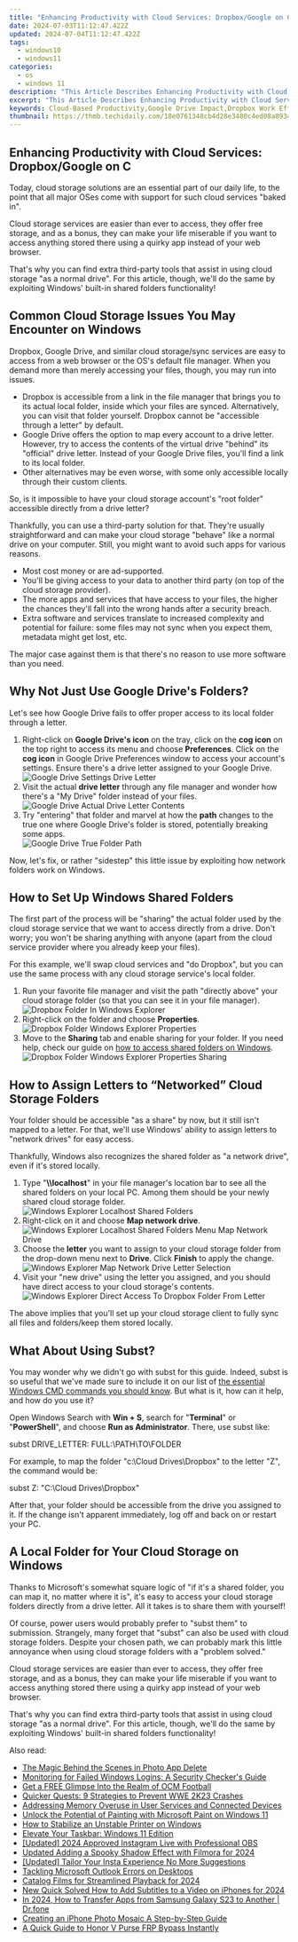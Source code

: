 ```yaml
---
title: "Enhancing Productivity with Cloud Services: Dropbox/Google on C"
date: 2024-07-03T11:12:47.422Z
updated: 2024-07-04T11:12:47.422Z
tags:
  - windows10
  - windows11
categories:
  - os
  - windows 11
description: "This Article Describes Enhancing Productivity with Cloud Services: Dropbox/Google on C"
excerpt: "This Article Describes Enhancing Productivity with Cloud Services: Dropbox/Google on C"
keywords: Cloud-Based Productivity,Google Drive Impact,Dropbox Work Efficiency,C Drive Cloud Solutions,Online File Sharing Pros,Cloud Storage Benefits,C
thumbnail: https://thmb.techidaily.com/18e0761348cb4d28e3480c4ed08a893497db31dc39159b03c85adcc25dd9aaa4.jpg
---
```


## Enhancing Productivity with Cloud Services: Dropbox/Google on C

 Today, cloud storage solutions are an essential part of our daily life, to the point that all major OSes come with support for such cloud services "baked in".

 Cloud storage services are easier than ever to access, they offer free storage, and as a bonus, they can make your life miserable if you want to access anything stored there using a quirky app instead of your web browser.

 That's why you can find extra third-party tools that assist in using cloud storage "as a normal drive". For this article, though, we'll do the same by exploiting Windows' built-in shared folders functionality!

## Common Cloud Storage Issues You May Encounter on Windows

 Dropbox, Google Drive, and similar cloud storage/sync services are easy to access from a web browser or the OS's default file manager. When you demand more than merely accessing your files, though, you may run into issues.

* Dropbox is accessible from a link in the file manager that brings you to its actual local folder, inside which your files are synced. Alternatively, you can visit that folder yourself. Dropbox cannot be "accessible through a letter" by default.
* Google Drive offers the option to map every account to a drive letter. However, try to access the contents of the virtual drive "behind" its "official" drive letter. Instead of your Google Drive files, you'll find a link to its local folder.
* Other alternatives may be even worse, with some only accessible locally through their custom clients.

 So, is it impossible to have your cloud storage account's "root folder" accessible directly from a drive letter?

 Thankfully, you can use a third-party solution for that. They're usually straightforward and can make your cloud storage "behave" like a normal drive on your computer. Still, you might want to avoid such apps for various reasons.

* Most cost money or are ad-supported.
* You'll be giving access to your data to another third party (on top of the cloud storage provider).
* The more apps and services that have access to your files, the higher the chances they'll fall into the wrong hands after a security breach.
* Extra software and services translate to increased complexity and potential for failure: some files may not sync when you expect them, metadata might get lost, etc.

 The major case against them is that there's no reason to use more software than you need.

## Why Not Just Use Google Drive's Folders?

 Let's see how Google Drive fails to offer proper access to its local folder through a letter.

1. Right-click on **Google Drive's icon** on the tray, click on the **cog icon** on the top right to access its menu and choose **Preferences**. Click on the **cog icon** in Google Drive Preferences window to access your account's settings. Ensure there's a drive letter assigned to your Google Drive.  
![Google Drive Settings Drive Letter](https://static1.makeuseofimages.com/wordpress/wp-content/uploads/2023/07/google-drive-settings-drive-letter.jpg)
2. Visit the actual **drive letter** through any file manager and wonder how there's a "My Drive" folder instead of your files.  
![Google Drive Actual Drive Letter Contents](https://static1.makeuseofimages.com/wordpress/wp-content/uploads/2023/07/google-drive-actual-drive-letter-contents.jpg)
3. Try "entering" that folder and marvel at how the **path** changes to the true one where Google Drive's folder is stored, potentially breaking some apps.  
![Google Drive True Folder Path](https://static1.makeuseofimages.com/wordpress/wp-content/uploads/2023/07/google-drive-true-folder-path.jpg)

 Now, let's fix, or rather "sidestep" this little issue by exploiting how network folders work on Windows.

## How to Set Up Windows Shared Folders

 The first part of the process will be "sharing" the actual folder used by the cloud storage service that we want to access directly from a drive. Don't worry; you won't be sharing anything with anyone (apart from the cloud service provider where you already keep your files).

 For this example, we'll swap cloud services and "do Dropbox", but you can use the same process with any cloud storage service's local folder.

1. Run your favorite file manager and visit the path "directly above" your cloud storage folder (so that you can see it in your file manager).  
![Dropbox Folder In Windows Explorer](https://static1.makeuseofimages.com/wordpress/wp-content/uploads/2023/07/dropbox-folder-in-windows-explorer.jpg)
2. Right-click on the folder and choose **Properties**.  
![Dropbox Folder Windows Explorer Properties](https://static1.makeuseofimages.com/wordpress/wp-content/uploads/2023/07/dropbox-folder-windows-explorer-properties.jpg)
3. Move to the **Sharing** tab and enable sharing for your folder. If you need help, check our guide on [how to access shared folders on Windows](https://www.makeuseof.com/unable-to-access-shared-folder-windows/).  
![Dropbox Folder Windows Explorer Properties Sharing](https://static1.makeuseofimages.com/wordpress/wp-content/uploads/2023/07/dropbox-folder-windows-explorer-properties-sharing.jpg)

## How to Assign Letters to “Networked” Cloud Storage Folders

 Your folder should be accessible "as a share" by now, but it still isn't mapped to a letter. For that, we'll use Windows' ability to assign letters to "network drives" for easy access.

 Thankfully, Windows also recognizes the shared folder as "a network drive", even if it's stored locally.

1. Type "**\\\\localhost**" in your file manager's location bar to see all the shared folders on your local PC. Among them should be your newly shared cloud storage folder.  
![Windows Explorer Localhost Shared Folders](https://static1.makeuseofimages.com/wordpress/wp-content/uploads/2023/07/windows-explorer-localhost-shared-folders.jpg)
2. Right-click on it and choose **Map network drive**.  
![Windows Explorer Localhost Shared Folders Menu Map Network Drive](https://static1.makeuseofimages.com/wordpress/wp-content/uploads/2023/07/windows-explorer-localhost-shared-folders-menu-map-network-drive.jpg)
3. Choose the **letter** you want to assign to your cloud storage folder from the drop-down menu next to **Drive**. Click **Finish** to apply the change.  
![Windows Explorer Map Network Drive Letter Selection](https://static1.makeuseofimages.com/wordpress/wp-content/uploads/2023/07/windows-explorer-map-network-drive-letter-selection.jpg)
4. Visit your "new drive" using the letter you assigned, and you should have direct access to your cloud storage's contents.  
![Windows Explorer Direct Access To Dropbox Folder From Letter](https://static1.makeuseofimages.com/wordpress/wp-content/uploads/2023/07/windows-explorer-direct-access-to-dropbox-folder-from-letter.jpg)

 The above implies that you'll set up your cloud storage client to fully sync all files and folders/keep them stored locally.

## What About Using Subst?

 You may wonder why we didn't go with subst for this guide. Indeed, subst is so useful that we've made sure to include it on our list of [the essential Windows CMD commands you should know](https://www.makeuseof.com/tag/essential-windows-cmd-commands/). But what is it, how can it help, and how do you use it?

 Open Windows Search with **Win + S**, search for "**Terminal**" or "**PowerShell**", and choose **Run as Administrator**. There, use subst like:

subst DRIVE_LETTER: FULL:\PATH\TO\FOLDER

 For example, to map the folder "c:\\Cloud Drives\\Dropbox" to the letter "Z", the command would be:

subst Z: "C:\Cloud Drives\Dropbox"

 After that, your folder should be accessible from the drive you assigned to it. If the change isn't apparent immediately, log off and back on or restart your PC.

## A Local Folder for Your Cloud Storage on Windows

 Thanks to Microsoft's somewhat square logic of "if it's a shared folder, you can map it, no matter where it is", it's easy to access your cloud storage folders directly from a drive letter. All it takes is to share them with yourself!

 Of course, power users would probably prefer to "subst them" to submission. Strangely, many forget that "subst" can also be used with cloud storage folders. Despite your chosen path, we can probably mark this little annoyance when using cloud storage folders with a "problem solved."

 Cloud storage services are easier than ever to access, they offer free storage, and as a bonus, they can make your life miserable if you want to access anything stored there using a quirky app instead of your web browser.

 That's why you can find extra third-party tools that assist in using cloud storage "as a normal drive". For this article, though, we'll do the same by exploiting Windows' built-in shared folders functionality!

<span class="atpl-alsoreadstyle">Also read:</span>
<div><ul>
<li><a href="https://windows11.techidaily.com/the-magic-behind-the-scenes-in-photo-app-delete/"><u>The Magic Behind the Scenes in Photo App Delete</u></a></li>
<li><a href="https://windows11.techidaily.com/monitoring-for-failed-windows-logins-a-security-checkers-guide/"><u>Monitoring for Failed Windows Logins: A Security Checker's Guide</u></a></li>
<li><a href="https://windows11.techidaily.com/get-a-free-glimpse-into-the-realm-of-ocm-football/"><u>Get a FREE Glimpse Into the Realm of OCM Football</u></a></li>
<li><a href="https://windows11.techidaily.com/quicker-quests-9-strategies-to-prevent-wwe-2k23-crashes/"><u>Quicker Quests: 9 Strategies to Prevent WWE 2K23 Crashes</u></a></li>
<li><a href="https://windows11.techidaily.com/addressing-memory-overuse-in-user-services-and-connected-devices/"><u>Addressing Memory Overuse in User Services and Connected Devices</u></a></li>
<li><a href="https://windows11.techidaily.com/unlock-the-potential-of-painting-with-microsoft-paint-on-windows-11/"><u>Unlock the Potential of Painting with Microsoft Paint on Windows 11</u></a></li>
<li><a href="https://windows11.techidaily.com/how-to-stabilize-an-unstable-printer-on-windows/"><u>How to Stabilize an Unstable Printer on Windows</u></a></li>
<li><a href="https://windows11.techidaily.com/elevate-your-taskbar-windows-11-edition/"><u>Elevate Your Taskbar: Windows 11 Edition</u></a></li>
<li><a href="https://visual-screen-recording.techidaily.com/updated-2024-approved-instagram-live-with-professional-obs/"><u>[Updated] 2024 Approved  Instagram Live with Professional OBS</u></a></li>
<li><a href="https://ai-editing-video.techidaily.com/updated-adding-a-spooky-shadow-effect-with-filmora-for-2024/"><u>Updated Adding a Spooky Shadow Effect with Filmora for 2024</u></a></li>
<li><a href="https://instagram-video-files.techidaily.com/updated-tailor-your-insta-experience-no-more-suggestions/"><u>[Updated] Tailor Your Insta Experience  No More Suggestions</u></a></li>
<li><a href="https://win11.techidaily.com/tackling-microsoft-outlook-errors-on-desktops/"><u>Tackling Microsoft Outlook Errors on Desktops</u></a></li>
<li><a href="https://extra-resources.techidaily.com/catalog-films-for-streamlined-playback-for-2024/"><u>Catalog Films for Streamlined Playback for 2024</u></a></li>
<li><a href="https://ai-editing-video.techidaily.com/new-quick-solved-how-to-add-subtitles-to-a-video-on-iphones-for-2024/"><u>New Quick Solved How to Add Subtitles to a Video on iPhones for 2024</u></a></li>
<li><a href="https://android-transfer.techidaily.com/in-2024-how-to-transfer-apps-from-samsung-galaxy-s23-to-another-drfone-by-drfone-transfer-from-android-transfer-from-android/"><u>In 2024, How to Transfer Apps from Samsung Galaxy S23 to Another | Dr.fone</u></a></li>
<li><a href="https://extra-tips.techidaily.com/creating-an-iphone-photo-mosaic-a-step-by-step-guide/"><u>Creating an iPhone Photo Mosaic  A Step-by-Step Guide</u></a></li>
<li><a href="https://bypass-frp.techidaily.com/a-quick-guide-to-honor-v-purse-frp-bypass-instantly-by-drfone-android/"><u>A Quick Guide to Honor V Purse FRP Bypass Instantly</u></a></li>
</ul></div>

<ins class="adsbygoogle"
      style="display:block"
      data-ad-client="ca-pub-7571918770474297"
      data-ad-slot="8358498916"
      data-ad-format="auto"
      data-full-width-responsive="true"></ins>